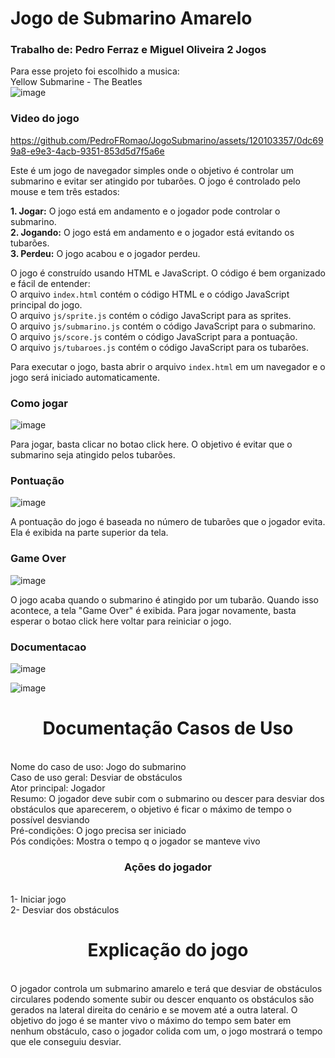 # Jogo de Submarino Amarelo 
### Trabalho de: Pedro Ferraz e Miguel Oliveira 2 Jogos<br>
Para esse projeto foi escolhido a musica:<br>
Yellow Submarine - The Beatles<br>
![image](https://github.com/PedroFRomao/JogoSubmarino/assets/120103357/9688c860-71d1-45fa-84d0-4c4b5e645345)

### **Video do jogo**


https://github.com/PedroFRomao/JogoSubmarino/assets/120103357/0dc699a8-e9e3-4acb-9351-853d5d7f5a6e



Este é um jogo de navegador simples onde o objetivo é controlar um submarino e evitar ser atingido por tubarões. O jogo é controlado pelo mouse e tem três estados:

**1. Jogar:** O jogo está em andamento e o jogador pode controlar o submarino.<br>
**2. Jogando:** O jogo está em andamento e o jogador está evitando os tubarões.<br>
**3. Perdeu:** O jogo acabou e o jogador perdeu.<br>

O jogo é construído usando HTML e JavaScript. O código é bem organizado e fácil de entender:<br> 
O arquivo `index.html` contém o código HTML e o código JavaScript principal do jogo. <br>
O arquivo `js/sprite.js` contém o código JavaScript para as sprites. <br>
O arquivo `js/submarino.js` contém o código JavaScript para o submarino. <br>
O arquivo `js/score.js` contém o código JavaScript para a pontuação. <br>
O arquivo `js/tubaroes.js` contém o código JavaScript para os tubarões.<br>

Para executar o jogo, basta abrir o arquivo `index.html` em um navegador e o jogo será iniciado automaticamente.



### Como jogar
![image](https://github.com/PedroFRomao/JogoSubmarino/assets/120103357/c7bee2cb-71d7-4c20-ba09-f9071ab3634e)

Para jogar, basta clicar no botao click here. O objetivo é evitar que o submarino seja atingido pelos tubarões.

### Pontuação
![image](https://github.com/PedroFRomao/JogoSubmarino/assets/120103357/193e0819-81df-43a2-9c08-7c0139aa3645)

A pontuação do jogo é baseada no número de tubarões que o jogador evita. Ela é exibida na parte superior da tela.

### Game Over
![image](https://github.com/PedroFRomao/JogoSubmarino/assets/120103357/98133a09-cb87-4410-ac82-5dc0779c631e)

O jogo acaba quando o submarino é atingido por um tubarão. Quando isso acontece, a tela "Game Over" é exibida. Para jogar novamente, basta esperar o botao click here voltar para reiniciar o jogo.

### Documentacao
![image](https://github.com/PedroFRomao/JogoCanva/assets/120103357/7102f719-6ae0-4ed9-8ea9-8d3154dd0faa)

![image](https://github.com/PedroFRomao/JogoCanva/assets/120103357/390e3285-3adb-44d2-b090-6844a68689b4)

<h1><center>Documentação Casos de Uso</center></h1><br>
Nome do caso de uso: Jogo do submarino<br>
Caso de uso geral: Desviar de obstáculos<br>
Ator principal: Jogador<br>
Resumo: O jogador deve subir com o submarino ou descer para desviar dos obstáculos que aparecerem, o objetivo é ficar o máximo de tempo o possível desviando<br>
Pré-condições: O jogo precisa ser iniciado<br>
Pós condições: Mostra o tempo q o jogador se manteve vivo<br>
<h3><center>Ações do jogador</center></h3><br>
1- Iniciar jogo<br>
2- Desviar dos obstáculos

<h1><center>Explicação do jogo</center></h1><br>
O jogador controla um submarino amarelo e terá que desviar de obstáculos circulares podendo somente subir ou descer enquanto os obstáculos são gerados na lateral direita do cenário e se movem até a outra lateral. O objetivo do jogo é se manter vivo o máximo do tempo sem bater em nenhum obstáculo, caso o jogador colida com um, o jogo mostrará o tempo que ele conseguiu desviar.

